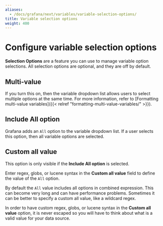 ```yaml
---
aliases:
  - /docs/grafana/next/variables/variable-selection-options/
title: Variable selection options
weight: 400
---
```


# Configure variable selection options

**Selection Options** are a feature you can use to manage variable option selections. All selection options are optional, and they are off by default.

## Multi-value

If you turn this on, then the variable dropdown list allows users to select multiple options at the same time. For more information, refer to [Formatting multi-value variables]({{< relref "formatting-multi-value-variables/" >}}).

## Include All option

Grafana adds an `All` option to the variable dropdown list. If a user selects this option, then all variable options are selected.

## Custom all value

This option is only visible if the **Include All option** is selected.

Enter regex, globs, or lucene syntax in the **Custom all value** field to define the value of the `All` option.

By default the `All` value includes all options in combined expression. This can become very long and can have performance problems. Sometimes it can be better to specify a custom all value, like a wildcard regex.

In order to have custom regex, globs, or lucene syntax in the **Custom all value** option, it is never escaped so you will have to think about what is a valid value for your data source.
